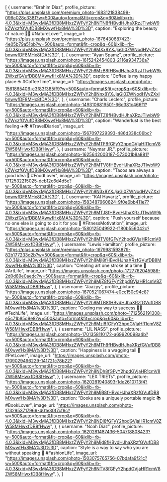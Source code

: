 [
      {
        username: "Brahim Diaz",
        profile_picture:
          "https://plus.unsplash.com/premium_photo-1683121838499-096c028c3381?w=500&auto=format&fit=crop&q=60&ixlib=rb-4.0.3&ixid=M3wxMjA3fDB8MHxzZWFyY2h8NTN8fHBvdHJhaXRzJTIwbW9kZWxzfGVufDB8MXwwfHx8MA%3D%3D",
        caption: "Exploring the beauty of nature 🌿🌄 #NatureLover",
        image_url:
          "https://plus.unsplash.com/premium_photo-1676430687423-4e05b79a51bb?w=500&auto=format&fit=crop&q=60&ixlib=rb-4.0.3&ixid=M3wxMjA3fDB8MHxzZWFyY2h8MXx8YXJjaGl0ZWNodHVyZXxlbnwwfDF8MHx8fDA%3D",
      },
      {
        username: "Ayan Spamz",
        profile_picture:
          "https://images.unsplash.com/photo-1615242454803-2116a934736a?w=500&auto=format&fit=crop&q=60&ixlib=rb-4.0.3&ixid=M3wxMjA3fDB8MHxzZWFyY2h8MzB8fHBvdHJhaXRzJTIwbW9kZWxzfGVufDB8MXwwfHx8MA%3D%3D",
        caption: "Coffee is my happy place ☕ #CoffeeTime",
        image_url:
          "https://images.unsplash.com/photo-1561865406-c3f83f385ff9?w=500&auto=format&fit=crop&q=60&ixlib=rb-4.0.3&ixid=M3wxMjA3fDB8MHxzZWFyY2h8Nnx8YXJjaGl0ZWNodHVyZXxlbnwwfDF8MHx8fDA%3D",
      },
      {
        username: "Charls Leclerc",
        profile_picture:
          "https://images.unsplash.com/photo-1493106819501-66d381c466f1?w=500&auto=format&fit=crop&q=60&ixlib=rb-4.0.3&ixid=M3wxMjA3fDB8MHxzZWFyY2h8MTZ8fHBvdHJhaXRzJTIwbW9kZWxzfGVufDB8MXwwfHx8MA%3D%3D",
        caption: "Wanderlust is the best feeling ✈️🌍 #TravelDiaries",
        image_url:
          "https://images.unsplash.com/photo-1567097229393-486d338c06bc?w=500&auto=format&fit=crop&q=60&ixlib=rb-4.0.3&ixid=M3wxMjA3fDB8MHxzZWFyY2h8MTF8fGFyY2hpdGVjaHR1cmV8ZW58MHwxfDB8fHww",
      },
      {
        username: "Neymar JR.",
        profile_picture:
          "https://images.unsplash.com/photo-1625642003187-573001b8a881?w=500&auto=format&fit=crop&q=60&ixlib=rb-4.0.3&ixid=M3wxMjA3fDB8MHxzZWFyY2h8MTV8fHBvdHJhaXRzJTIwbW9kZWxzfGVufDB8MXwwfHx8MA%3D%3D",
        caption: "Tacos are always a good idea 🌮 #FoodLover",
        image_url:
          "https://images.unsplash.com/photo-1712532215025-dcb12c6d4d5e?w=500&auto=format&fit=crop&q=60&ixlib=rb-4.0.3&ixid=M3wxMjA3fDB8MHxzZWFyY2h8N3x8YXJjaGl0ZWNodHVyZXxlbnwwfDF8MHx8fDA%3D",
      },
      {
        username: "KAI Havartz",
        profile_picture:
          "https://images.unsplash.com/photo-1583487960824-9f0e6bb411e7?w=500&auto=format&fit=crop&q=60&ixlib=rb-4.0.3&ixid=M3wxMjA3fDB8MHxzZWFyY2h8MTJ8fHBvdHJhaXRzJTIwbW9kZWxzfGVufDB8MXwwfHx8MA%3D%3D",
        caption:
          "Push yourself because no one else is going to do it for you 💪 #FitnessMotivation",
        image_url:
          "https://images.unsplash.com/photo-1580125049922-f180b556042c?w=500&auto=format&fit=crop&q=60&ixlib=rb-4.0.3&ixid=M3wxMjA3fDB8MHxzZWFyY2h8MTV8fGFyY2hpdGVjaHR1cmV8ZW58MHwxfDB8fHww",
      },
      {
        username: "Lewis Hamilton",
        profile_picture:
          "https://plus.unsplash.com/premium_photo-1679981593879-82b177233d2b?w=500&auto=format&fit=crop&q=60&ixlib=rb-4.0.3&ixid=M3wxMjA3fDB8MHxzZWFyY2h8Mjl8fHBvdHJhaXRzfGVufDB8MXwwfHx8MA%3D%3D",
        caption: "Creating art one stroke at a time 🎨 #ArtLife",
        image_url:
          "https://images.unsplash.com/photo-1727762045986-2d0d89e0aedc?w=500&auto=format&fit=crop&q=60&ixlib=rb-4.0.3&ixid=M3wxMjA3fDB8MHxzZWFyY2h8MjZ8fGFyY2hpdGVjaHR1cmV8ZW58MHwxfDB8fHww",
      },
      {
        username: "Jaazyy",
        profile_picture:
          "https://images.unsplash.com/photo-1670521067474-e0cc150c94c8?w=500&auto=format&fit=crop&q=60&ixlib=rb-4.0.3&ixid=M3wxMjA3fDB8MHxzZWFyY2h8MTB8fHBvdHJhaXRzfGVufDB8MXwwfHx8MA%3D%3D",
        caption: "Coding my way to success 👨‍💻 #TechLife",
        image_url:
          "https://images.unsplash.com/photo-1712562191308-e5c71b85d9e8?w=500&auto=format&fit=crop&q=60&ixlib=rb-4.0.3&ixid=M3wxMjA3fDB8MHxzZWFyY2h8Mzl8fGFyY2hpdGVjaHR1cmV8ZW58MHwxfDB8fHww",
      },
      {
        username: "LIL NASS",
        profile_picture:
          "https://images.unsplash.com/photo-1701358110172-a69920098a4b?w=500&auto=format&fit=crop&q=60&ixlib=rb-4.0.3&ixid=M3wxMjA3fDB8MHxzZWFyY2h8MTh8fHBvdHJhaXRzfGVufDB8MXwwfHx8MA%3D%3D",
        caption: "Happiness is a wagging tail 🐶 #PetLover",
        image_url:
          "https://images.unsplash.com/photo-1709029496229-141721c78b22?w=500&auto=format&fit=crop&q=60&ixlib=rb-4.0.3&ixid=M3wxMjA3fDB8MHxzZWFyY2h8NDh8fGFyY2hpdGVjaHR1cmV8ZW58MHwxfDB8fHww",
      },
      {
        username: "LEX TRIETs",
        profile_picture:
          "https://images.unsplash.com/photo-1620281940893-1de2610713f4?w=500&auto=format&fit=crop&q=60&ixlib=rb-4.0.3&ixid=M3wxMjA3fDB8MHxzZWFyY2h8MjB8fHBvdHJhaXRzfGVufDB8MXwwfHx8MA%3D%3D",
        caption: "Books are a uniquely portable magic 📚 #BookLover",
        image_url:
          "https://images.unsplash.com/photo-1732953717969-401e30f7cf9c?w=500&auto=format&fit=crop&q=60&ixlib=rb-4.0.3&ixid=M3wxMjA3fDB8MHxzZWFyY2h8NDl8fGFyY2hpdGVjaHR1cmV8ZW58MHwxfDB8fHww",
      },
      {
        username: "Noah Diaz",
        profile_picture:
          "https://images.unsplash.com/photo-1620281487436-5047f8808423?w=500&auto=format&fit=crop&q=60&ixlib=rb-4.0.3&ixid=M3wxMjA3fDB8MHxzZWFyY2h8Mjd8fHBvdHJhaXRzfGVufDB8MXwwfHx8MA%3D%3D",
        caption:
          "Style is a way to say who you are without speaking 👗 #FashionLife",
        image_url: "https://images.unsplash.com/photo-1503075765756-07bdafa9f21c?w=500&auto=format&fit=crop&q=60&ixlib=rb-4.0.3&ixid=M3wxMjA3fDB8MHxzZWFyY2h8NTV8fGFyY2hpdGVjaHR1cmV8ZW58MHwxfDB8fHww",
      },
    ]